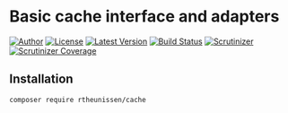 # Basic cache interface and adapters

[![Author](http://img.shields.io/badge/author-@rudi_theunissen-blue.svg?style=flat-square)](https://twitter.com/rudi_theunissen)
[![License](https://img.shields.io/packagist/l/rtheunissen/cache.svg?style=flat-square)](https://packagist.org/packages/rtheunissen/cache)
[![Latest Version](https://img.shields.io/packagist/v/rtheunissen/cache.svg?style=flat-square)](https://packagist.org/packages/rtheunissen/cache)
[![Build Status](https://img.shields.io/travis/rtheunissen/cache.svg?style=flat-square&branch=master)](https://travis-ci.org/rtheunissen/cache)
[![Scrutinizer](https://img.shields.io/scrutinizer/g/rtheunissen/cache.svg?style=flat-square)](https://scrutinizer-ci.com/g/rtheunissen/cache/)
[![Scrutinizer Coverage](https://img.shields.io/scrutinizer/coverage/g/rtheunissen/cache.svg?style=flat-square)](https://scrutinizer-ci.com/g/rtheunissen/cache/)

## Installation

```bash
composer require rtheunissen/cache
```
